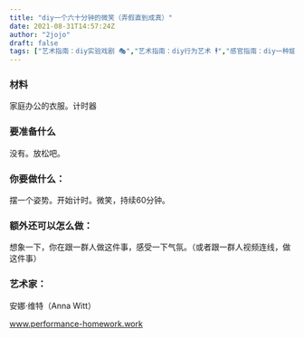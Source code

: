 ```yaml
---
title: "diy一个六十分钟的微笑（弄假直到成真）"
date: 2021-08-31T14:57:24Z
author: "2jojo"
draft: false
tags: ["艺术指南：diy实验戏剧 🎭","艺术指南：diy行为艺术 🕴","感官指南：diy一种尴尬 😬","感官指南：diy一种笑 😄","物的指南：diy屏幕 🖥📱","空间指南：diy办公室👩‍💼","感官指南：diy一种忍耐 🕞"]
---
```


### 材料
家庭办公的衣服。计时器

### 要准备什么

没有。放松吧。

### 你要做什么：

摆一个姿势。开始计时。微笑，持续60分钟。

### 额外还可以怎么做：

想象一下，你在跟一群人做这件事，感受一下气氛。（或者跟一群人视频连线，做这件事）

### 艺术家：

安娜·维特（Anna Witt）

www.performance-homework.work

